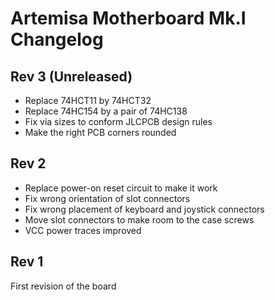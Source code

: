 # Artemisa Motherboard Mk.I Changelog

## Rev 3 (Unreleased)

- Replace 74HCT11 by 74HCT32
- Replace 74HC154 by a pair of 74HC138
- Fix via sizes to conform JLCPCB design rules
- Make the right PCB corners rounded

## Rev 2

- Replace power-on reset circuit to make it work
- Fix wrong orientation of slot connectors
- Fix wrong placement of keyboard and joystick connectors
- Move slot connectors to make room to the case screws
- VCC power traces improved

## Rev 1

First revision of the board
